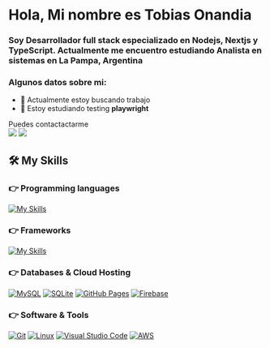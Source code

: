 

<h1>Hola, Mi nombre es Tobias Onandia</h1>
<h3>Soy Desarrollador full stack especializado en Nodejs, Nextjs y TypeScript. Actualmente me encuentro estudiando Analista en sistemas en La Pampa, Argentina</h3>

<h3> Algunos datos sobre mi: </h3>

- 🔭 Actualmente estoy buscando trabajo
- 🧪 Estoy estudiando testing **playwright**

<p>Puedes contactactarme 
<br>	
<a target="_blank" href="[https://www.linkedin.com/in/ahmadshaikhk/](https://www.linkedin.com/in/tobi-onandia-b89396252/)"><img src="https://img.shields.io/badge/-LinkedIn-0077B5?style=for-the-badge&logo=Linkedin&logoColor=white"></img></a>
<a target="_blank" href="mailto:tobiasonandia0@gmail.com"
><img src="https://img.shields.io/badge/-Gmail-D14836?style=for-the-badge&logo=Gmail&logoColor=white"></img></a>

<br>
</p>




## 🛠️ My Skills

### 👉 Programming languages

<p align="left"> 

[![My Skills](https://skillicons.dev/icons?i=js,html,css)](https://skillicons.dev)

</p>

### 👉 Frameworks
<p align="left"> 
    
[![My Skills](https://skillicons.dev/icons?i=nodejs,nextjs,express&theme=light)](https://skillicons.dev)

</p>

### 👉 Databases & Cloud Hosting
<p align="left">
    <a href="https://www.mysql.com/"><img alt="MySQL" src="https://img.shields.io/badge/MySQL-00000F?style=for-the-badge&logo=mysql&logoColor=white"></a>
    <a href="https://www.sqlite.org/"><img alt="SQLite" src ="https://img.shields.io/badge/SQLite-07405E?style=for-the-badge&logo=sqlite&logoColor=white"/></a>
    <a href="https://www.github.com"><img alt="GitHub Pages" src="https://img.shields.io/badge/GitHub-100000?style=for-the-badge&logo=github&logoColor=white"></a>
    <a href="https://firebase.google.com/"><img alt="Firebase" src ="https://img.shields.io/badge/firebase-ffca28?style=for-the-badge&logo=firebase&logoColor=black"></a>
 </p>

 ### 👉 Software & Tools
 
<p>
    <a href="#"><img alt="Git" src="https://img.shields.io/badge/Git-F05032?style=for-the-badge&logo=git&logoColor=white"></a>
    <a href="#"><img alt="Linux" src="https://img.shields.io/badge/Linux-FCC624?style=for-the-badge&logo=linux&logoColor=black"></a>
    <a href="#"><img alt="Visual Studio Code" src="https://img.shields.io/badge/Visual_Studio_Code-0078D4?style=for-the-badge&logo=visual%20studio%20code&logoColor=white"></a>
    <a href="#"><img alt="AWS" src="https://img.shields.io/badge/Amazon_AWS-232F3E?style=for-the-badge&logo=amazon-aws&logoColor=white"></a>
    
</p>
<br/>

